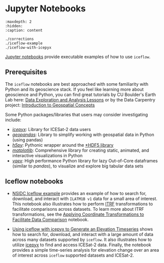 # Jupyter Notebooks

```{toctree}
:maxdepth: 2
:hidden:
:caption: content

./corrections
./iceflow-example
./iceflow-with-icepyx
```

[Jupyter notebooks](https://docs.jupyter.org/en/latest/) provide executable
examples of how to use `iceflow`.

## Prerequisites

The `iceflow` notebooks are best approached with some familiarity with Python
and its geoscience stack. If you feel like learning more about geoscience and
Python, you can find great tutorials by CU Boulder's Earth Lab here:
[Data Exploration and Analysis Lessons](https://www.earthdatascience.org/tags/data-exploration-and-analysis/)
or by the Data Carpentry project:
[Introduction to Geospatial Concepts](https://datacarpentry.org/organization-geospatial/)

Some Python packages/libraries that users may consider investigating include:

- [_icepyx_](https://icepyx.readthedocs.io/en/latest/): Library for ICESat-2
  data users
- [_geopandas_](https://geopandas.org/): Library to simplify working with
  geospatial data in Python (using pandas)
- [_h5py_](https://github.com/h5py/h5py): Pythonic wrapper around the
  [\*HDF5 library](https://en.wikipedia.org/wiki/Hierarchical_Data_Format)
- [_matplotlib_](https://matplotlib.org/): Comprehensive library for creating
  static, animated, and interactive visualizations in Python
- [_vaex_](https://github.com/vaexio/vaex): High performance Python library for
  lazy Out-of-Core dataframes (similar to _pandas_), to visualize and explore
  big tabular data sets

## Iceflow notebooks

- [NSIDC Iceflow example](./iceflow-example) provides an example of how to
  search for, download, and interact with `ILATM1B v1` data for a small area of
  interest. This notebook also illustrates how to perform
  [ITRF](https://itrf.ign.fr/) transformations to facilitate comparisons across
  datasets. To learn more about ITRF transformations, see the
  [Applying Coordinate Transformations to Facilitate Data Comparison](./corrections)
  notebook.

- [Using iceflow with icepyx to Generate an Elevation Timeseries](./iceflow-with-icepyx)
  shows how to search for, download, and interact with a large amount of data
  across many datasets supported by `iceflow`. It also illustrates how to
  utilize [icepyx](https://icepyx.readthedocs.io/en/latest/) to find and access
  ICESat-2 data. Finally, the notebook provides a simple time-series analysis
  for elevation change over an area of interest across `iceflow` supported
  datasets and ICESat-2.

